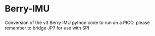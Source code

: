 # Berry-IMU
Conversion of the v3 Berry IMU python code to run on a PICO, please remember to bridge JP7 for use with SPI
